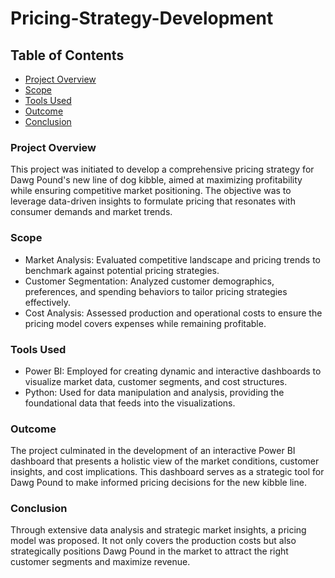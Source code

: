 # Pricing-Strategy-Development

## Table of Contents

- [Project Overview](#project-overview)
- [Scope](#scope)
- [Tools Used](#tools-used)
- [Outcome](#outcome)
- [Conclusion](#conclusion)
  

### Project Overview

This project was initiated to develop a comprehensive pricing strategy for Dawg Pound's new line of dog kibble, aimed at maximizing profitability while ensuring competitive market positioning. The objective was to leverage data-driven insights to formulate pricing that resonates with consumer demands and market trends.


### Scope

- Market Analysis: Evaluated competitive landscape and pricing trends to benchmark against potential pricing strategies.
- Customer Segmentation: Analyzed customer demographics, preferences, and spending behaviors to tailor pricing strategies effectively.
- Cost Analysis: Assessed production and operational costs to ensure the pricing model covers expenses while remaining profitable.


### Tools Used

- Power BI: Employed for creating dynamic and interactive dashboards to visualize market data, customer segments, and cost structures.
- Python: Used for data manipulation and analysis, providing the foundational data that feeds into the visualizations.


### Outcome

The project culminated in the development of an interactive Power BI dashboard that presents a holistic view of the market conditions, customer insights, and cost implications. This dashboard serves as a strategic tool for Dawg Pound to make informed pricing decisions for the new kibble line.


### Conclusion

Through extensive data analysis and strategic market insights, a pricing model was proposed. It not only covers the production costs but also strategically positions Dawg Pound in the market to attract the right customer segments and maximize revenue.
